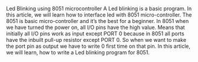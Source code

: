 Led Blinking using 8051 microcontroller 
A Led blinking is a basic program. In this article, we will learn how to interface led with 8051 micro-controller. 
The 8051 is basic micro-controller and it’s the best for a beginner. In 8051 when we have turned the power on, all I/O pins have the high value. 
Means that initially all I/O pins work as input except PORT 0 because in 8051 all ports have the inbuilt pull-up resistor except PORT 0.
So when we want to make the port pin as output we have to write 0 first time on that pin. In this article, we will learn, how to write a Led blinking program for 8051.
